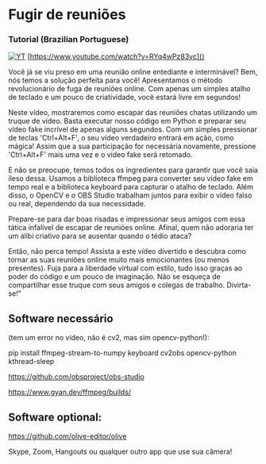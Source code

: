 # Fugir de reuniões 

### Tutorial (Brazilian Portuguese)

[![YT](https://i.ytimg.com/vi/RYq4wPz83vc/maxresdefault.jpg)](https://www.youtube.com/watch?v=RYq4wPz83vc)
[https://www.youtube.com/watch?v=RYq4wPz83vc]()

Você já se viu preso em uma reunião online entediante e interminável? Bem, nós temos a solução perfeita para você! Apresentamos o método revolucionário de fuga de reuniões online. Com apenas um simples atalho de teclado e um pouco de criatividade, você estará livre em segundos!

Neste vídeo, mostraremos como escapar das reuniões chatas utilizando um truque de vídeo. Basta executar nosso código em Python e preparar seu vídeo fake incrível de apenas alguns segundos. Com um simples pressionar de teclas 'Ctrl+Alt+F', o seu vídeo verdadeiro entrará em ação, como mágica! Assim que a sua participação for necessária novamente, pressione 'Ctrl+Alt+F' mais uma vez e o vídeo fake será retomado.

E não se preocupe, temos todos os ingredientes para garantir que você saia ileso dessa. Usamos a biblioteca ffmpeg para converter seu vídeo fake em tempo real e a biblioteca keyboard para capturar o atalho de teclado. Além disso, o OpenCV e o OBS Studio trabalham juntos para exibir o vídeo falso ou real, dependendo da sua necessidade.

Prepare-se para dar boas risadas e impressionar seus amigos com essa tática infalível de escapar de reuniões online. Afinal, quem não adoraria ter um álibi criativo para se ausentar quando o tédio ataca?

Então, não perca tempo! Assista a este vídeo divertido e descubra como tornar as suas reuniões online muito mais emocionantes (ou menos presentes). Fuja para a liberdade virtual com estilo, tudo isso graças ao poder do código e um pouco de imaginação. Não se esqueça de compartilhar esse truque com seus amigos e colegas de trabalho. Divirta-se!"

## Software necessário 
(tem um error no vídeo, não é cv2, mas sim opencv-python!):

pip install ffmpeg-stream-to-numpy keyboard cv2obs opencv-python kthread-sleep   

https://github.com/obsproject/obs-studio

https://www.gyan.dev/ffmpeg/builds/

## Software optional:

https://github.com/olive-editor/olive

Skype, Zoom, Hangouts ou qualquer outro app que use sua câmera! 
